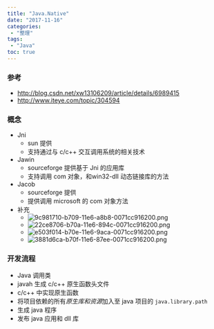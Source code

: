 ```yaml
---
title: "Java.Native"
date: "2017-11-16"
categories:
 - "整理"
tags:
 - "Java"
toc: true
---
```



### 参考
- http://blog.csdn.net/xw13106209/article/details/6989415
- http://www.iteye.com/topic/304594

### 概念
- Jni
    + sun 提供
    + 支持通过与 c/c++ 交互调用系统的相关技术
- Jawin
    + sourceforge 提供基于 Jni 的应用库
    + 支持调用 com 对象，和win32-dll 动态链接库的方法
- Jacob
    + sourceforge 提供
    + 提供调用 microsoft 的 com 对象方法
- 补充
    + ![9c981710-b709-11e6-a8b8-0071cc916200.png](/9c981710-b709-11e6-a8b8-0071cc916200.png)
    + ![22ce8706-b70a-11e6-894c-0071cc916200.png](/22ce8706-b70a-11e6-894c-0071cc916200.png)
    + ![e503f014-b70e-11e6-9aca-0071cc916200.png](/e503f014-b70e-11e6-9aca-0071cc916200.png)
    + ![3881d6ca-b70f-11e6-87ee-0071cc916200.png](/3881d6ca-b70f-11e6-87ee-0071cc916200.png)

### 开发流程
- Java 调用类
- javah 生成 c/c++ 原生函数头文件
- c/c++ 中实现原生函数
- 将项目依赖的所有*原生库和资源*加入至 java 项目的 `java.library.path`
- 生成 java 程序
- 发布 java 应用和 dll 库
